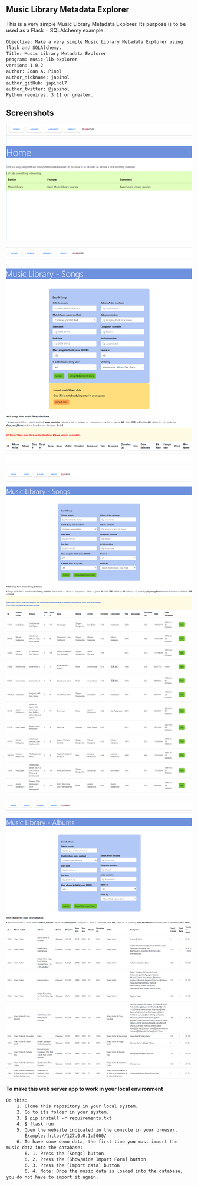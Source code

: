 ## Music Library Metadata Explorer
This is a very simple Music Library Metadata Explorer.
Its purpose is to be used as a Flask + SQLAlchemy example. 

	Objective: Make a very simple Music Library Metadata Explorer using flask and SQLAlchemy.
    Title: Music Library Metadata Explorer
	program: music-lib-explorer
	version: 1.0.2
	author: Joan A. Pinol
	author_nickname: japinol
	author_gitHub: japinol7
	author_twitter: @japinol
	Python requires: 3.11 or greater.


## Screenshots

<img src="screenshots/screenshot1.png"> <br/> <br/>
<img src="screenshots/screenshot2.png"> <br/> <br/>
<img src="screenshots/screenshot3.png"> <br/> <br/>
<img src="screenshots/screenshot4.png"> <br/>


**To make this web server app to work in your local environment**

	Do this:
	    1. Clone this repository in your local system.
	    2. Go to its folder in your system.
	    3. $ pip install -r requirements.txt
	    4. $ flask run
	    5. Open the website indicated in the console in your browser.
	       Example: http://127.0.0.1:5000/
	    6. To have some demo data, the first time you must import the music data into the database:
	       6. 1. Press the [Songs] button
	       6. 2. Press the [Show/Hide Import Form] button
	       6. 3. Press the [Import data] button
	       6. 4. Note: Once the music data is loaded into the database, you do not have to import it again.
